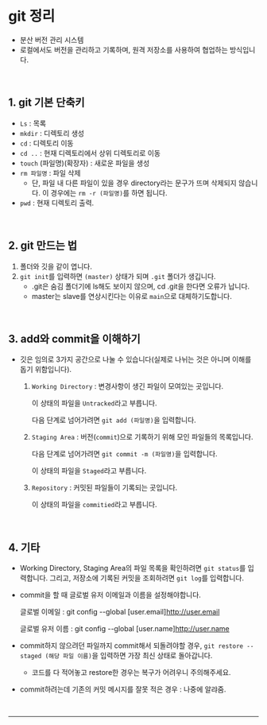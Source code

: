 # git 정리
- 분산 버전 관리 시스템
- 로컬에서도 버전을 관리하고 기록하며, 원격 저장소를 사용하여 협업하는 방식입니다.

&nbsp;
## 1. git 기본 단축키
- `Ls` : 목록
- `mkdir` : 디렉토리 생성
- `cd` : 디렉토리 이동
- `cd ..` : 현재 디렉토리에서 상위 디렉토리로 이동
- `touch` (파일명)(확장자) : 새로운 파일을 생성
- `rm 파일명` : 파일 삭제
    - 단, 파일 내 다른 파일이 있을 경우 directory라는 문구가 뜨며 삭제되지 않습니다. 이 경우에는 `rm -r (파일명)`를 하면 됩니다.
- `pwd` : 현재 디렉토리 출력.

&nbsp;
## 2. git 만드는 법
1. 폴더와 깃을 같이 엽니다. 
2. `git init`를 입력하면 `(master)` 상태가 되며 `.git` 폴더가 생깁니다.
    - .git은 숨김 폴더기에 ls해도 보이지 않으며, cd .git을 한다면 오류가 납니다.
    - master는 slave를 연상시킨다는 이유로 `main`으로 대체하기도합니다.

&nbsp;
## 3. add와 commit을 이해하기
- 깃은 임의로 3가지 공간으로 나눌 수 있습니다(실제로 나뉘는 것은 아니며 이해를 돕기 위함입니다).

    1. `Working Directory` : 변경사항이 생긴 파일이 모여있는 곳입니다.

        이 상태의 파일을 `Untracked`라고 부릅니다.

        다음 단계로 넘어가려면 `git add (파일명)`을 입력합니다. 
        
    2. `Staging Area` : 버전(`commit`)으로 기록하기 위해 모인 파일들의 목록입니다.

        다음 단계로 넘어가려면 `git commit -m (파일명)`을 입력합니다.

         이 상태의 파일을 `Staged`라고 부릅니다.
         
    3. `Repository` : 커밋된 파일들이 기록되는 곳입니다.

        이 상태의 파일을 `commitied`라고 부릅니다.

&nbsp;

## 4. 기타
- Working Directory, Staging Area의 파일 목록을 확인하려면 `git status`를 입력합니다. 그리고, 저장소에 기록된 커밋을 조회하려면 `git log`를 입력합니다.
- commit을 할 때 글로벌 유저 이메일과 이름을 설정해야합니다.

    글로벌 이메일 : git config --global [user.email]http://user.email

    글로벌 유저 이름 : git config --global [user.name]http://user.name
- commit하지 않으려던 파일까지 commit해서 되돌려야할 경우, `git restore --staged (해당 파일 이름)`을 입력하면 가장 최신 상태로 돌아갑니다.
    - 코드를 다 적어놓고 restore한 경우는 복구가 어려우니 주의해주세요. 
- commit하려는데 기존의 커밋 메시지를 잘못 적은 경우 : 나중에 알랴줌.

&nbsp;

***

    
